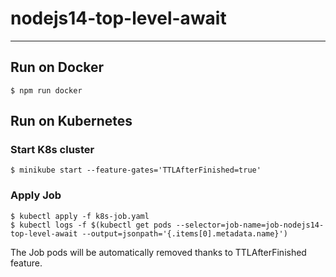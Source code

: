# nodejs14-top-level-await

---

## Run on Docker

```
$ npm run docker
```

## Run on Kubernetes

### Start K8s cluster

```
$ minikube start --feature-gates='TTLAfterFinished=true'
```

### Apply Job

```
$ kubectl apply -f k8s-job.yaml
$ kubectl logs -f $(kubectl get pods --selector=job-name=job-nodejs14-top-level-await --output=jsonpath='{.items[0].metadata.name}')
```

The Job pods will be automatically removed thanks to TTLAfterFinished feature.

